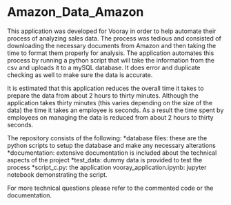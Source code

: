 # Amazon_Data_Amazon

This application was developed for Vooray in order to help automate their process of analyzing sales data. The process was tedious and consisted of downloading the necessary documents from Amazon and then taking the time to format them properly for analysis. The application automates this process by running a python script that will take the information from the csv and uploads it to a mySQL database. It does error and duplicate checking as well to make sure the data is accurate. 

It is estimated that this application reduces the overall time it takes to prepare the data from about 2 hours to thirty minutes. Although the application takes thirty minutes (this varies depending on the size of the data) the time it takes an employee is seconds. As a result the time spent by employees on managing the data is reduced from about 2 hours to thirty seconds. 

The repository consists of the following:
*database files: these are the python scripts to setup the database and make any necessary alterations
*documentation: extensive documentation is included about the technical aspects of the project
*test_data: dummy data is provided to test the process
*script_c.py: the application
vooray_application.ipynb: jupyter notebook demonstrating the script.

For more technical questions please refer to the commented code or the documentation.


